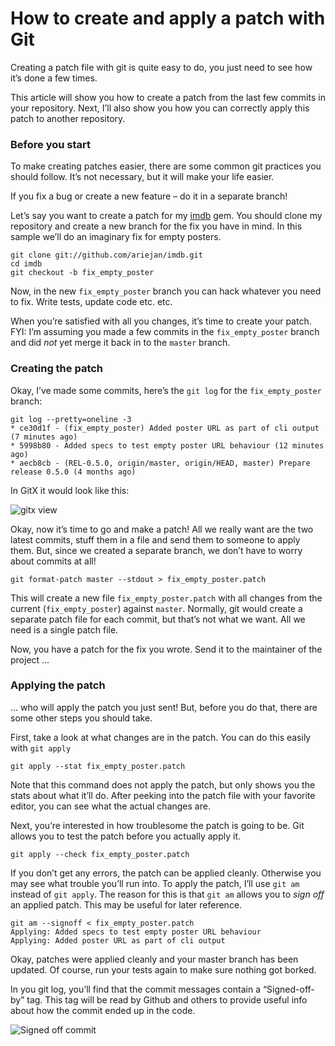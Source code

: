# How to create and apply a patch with Git

Creating a patch file with git is quite easy to do, you just need to see how it’s done a few times.

This article will show you how to create a patch from the last few commits in your repository. Next, I’ll also show you how you can correctly apply this patch to another repository.

### Before you start

To make creating patches easier, there are some common git practices you should follow. It’s not necessary, but it will make your life easier.

If you fix a bug or create a new feature – do it in a separate branch!

Let’s say you want to create a patch for my [imdb](http://github.com/ariejan/imdb) gem. You should clone my repository and create a new branch for the fix you have in mind. In this sample we’ll do an imaginary fix for empty posters.

```shell
git clone git://github.com/ariejan/imdb.git
cd imdb
git checkout -b fix_empty_poster
```

Now, in the new `fix_empty_poster` branch you can hack whatever you need to fix. Write tests, update code etc. etc.

When you’re satisfied with all you changes, it’s time to create your patch. FYI: I’m assuming you made a few commits in the `fix_empty_poster` branch and did *not* yet merge it back in to the `master` branch.

### Creating the patch

Okay, I’ve made some commits, here’s the `git log` for the `fix_empty_poster` branch:

```shell
git log --pretty=oneline -3
* ce30d1f - (fix_empty_poster) Added poster URL as part of cli output (7 minutes ago)
* 5998b80 - Added specs to test empty poster URL behaviour (12 minutes ago)
* aecb8cb - (REL-0.5.0, origin/master, origin/HEAD, master) Prepare release 0.5.0 (4 months ago)
```

In GitX it would look like this:

![gitx view](https://www.devroom.io/img/imdb_fix_empty_poster_01.jpg)

Okay, now it’s time to go and make a patch! All we really want are the two latest commits, stuff them in a file and send them to someone to apply them. But, since we created a separate branch, we don’t have to worry about commits at all!

```shell
git format-patch master --stdout > fix_empty_poster.patch
```

This will create a new file `fix_empty_poster.patch` with all changes from the current (`fix_empty_poster`) against `master`. Normally, git would create a separate patch file for each commit, but that’s not what we want. All we need is a single patch file.

Now, you have a patch for the fix you wrote. Send it to the maintainer of the project …

### Applying the patch

… who will apply the patch you just sent! But, before you do that, there are some other steps you should take.

First, take a look at what changes are in the patch. You can do this easily with `git apply`

```shell
git apply --stat fix_empty_poster.patch
```

Note that this command does not apply the patch, but only shows you the stats about what it’ll do. After peeking into the patch file with your favorite editor, you can see what the actual changes are.

Next, you’re interested in how troublesome the patch is going to be. Git allows you to test the patch before you actually apply it.

```shell
git apply --check fix_empty_poster.patch
```

If you don’t get any errors, the patch can be applied cleanly. Otherwise you may see what trouble you’ll run into. To apply the patch, I’ll use `git am` instead of `git apply`. The reason for this is that `git am` allows you to *sign off* an applied patch. This may be useful for later reference.

```shell
git am --signoff < fix_empty_poster.patch
Applying: Added specs to test empty poster URL behaviour
Applying: Added poster URL as part of cli output
```

Okay, patches were applied cleanly and your master branch has been updated. Of course, run your tests again to make sure nothing got borked.

In you git log, you’ll find that the commit messages contain a “Signed-off-by” tag. This tag will be read by Github and others to provide useful info about how the commit ended up in the code.

![Signed off commit](https://www.devroom.io/img/imdb_signed_off.jpg)